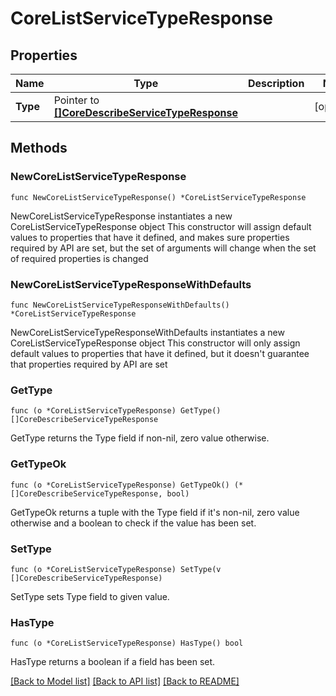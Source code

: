 # CoreListServiceTypeResponse

## Properties

Name | Type | Description | Notes
------------ | ------------- | ------------- | -------------
**Type** | Pointer to [**[]CoreDescribeServiceTypeResponse**](CoreDescribeServiceTypeResponse.md) |  | [optional] 

## Methods

### NewCoreListServiceTypeResponse

`func NewCoreListServiceTypeResponse() *CoreListServiceTypeResponse`

NewCoreListServiceTypeResponse instantiates a new CoreListServiceTypeResponse object
This constructor will assign default values to properties that have it defined,
and makes sure properties required by API are set, but the set of arguments
will change when the set of required properties is changed

### NewCoreListServiceTypeResponseWithDefaults

`func NewCoreListServiceTypeResponseWithDefaults() *CoreListServiceTypeResponse`

NewCoreListServiceTypeResponseWithDefaults instantiates a new CoreListServiceTypeResponse object
This constructor will only assign default values to properties that have it defined,
but it doesn't guarantee that properties required by API are set

### GetType

`func (o *CoreListServiceTypeResponse) GetType() []CoreDescribeServiceTypeResponse`

GetType returns the Type field if non-nil, zero value otherwise.

### GetTypeOk

`func (o *CoreListServiceTypeResponse) GetTypeOk() (*[]CoreDescribeServiceTypeResponse, bool)`

GetTypeOk returns a tuple with the Type field if it's non-nil, zero value otherwise
and a boolean to check if the value has been set.

### SetType

`func (o *CoreListServiceTypeResponse) SetType(v []CoreDescribeServiceTypeResponse)`

SetType sets Type field to given value.

### HasType

`func (o *CoreListServiceTypeResponse) HasType() bool`

HasType returns a boolean if a field has been set.


[[Back to Model list]](../README.md#documentation-for-models) [[Back to API list]](../README.md#documentation-for-api-endpoints) [[Back to README]](../README.md)


